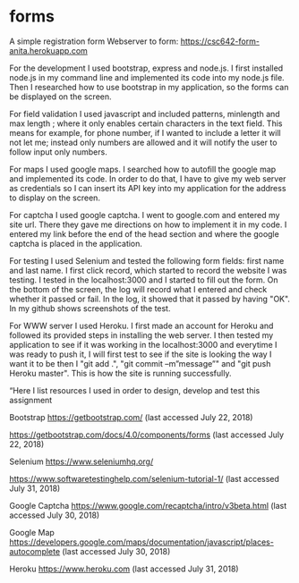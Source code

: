 # forms
A simple registration form
Webserver to form: https://csc642-form-anita.herokuapp.com

For the development I used bootstrap, express and node.js. I first installed node.js in my command line and implemented its code into my node.js file. Then I researched how to use bootstrap in my application, so the forms can be displayed on the screen.

For field validation I used javascript and included patterns, minlength and max length ; where it only enables certain characters in the text field. This means for example, for phone number, if  I wanted to include a letter it will not let me; instead only numbers are allowed and it will notify the user to follow input only numbers.

For maps I used google maps. I searched how to autofill the google map and implemented its code. In order to do that, I have to give my web server as credentials so I can insert its API key into my application for the address to display on the screen.

For captcha I used google captcha. I went to google.com and entered my site url. There they gave me directions on how to implement it in my code. I entered my link before the end of the head section and where the google captcha is placed in the application.

For testing I used Selenium and tested the following form fields: first name and last name. I first click record, which started to record the website I was testing. I tested in the localhost:3000 and I started to fill out the form. On the bottom of the screen, the log will record what I entered and check whether it passed or fail. In the log, it showed that it passed by having "OK". In my github shows screenshots of the test.

For WWW server I used Heroku. I first made an account for Heroku and followed its provided steps in installing the web server. I then tested my application to see if it was working in the localhost:3000 and everytime I was ready to push it, I will first test to see if the site is looking the way I want it to be then I "git add .",  "git commit –m”message”" and "git push Heroku master". This is how the site is running successfully.

“Here I list resources I used in order to design, develop and test this assignment


Bootstrap
https://getbootstrap.com/ (last accessed July 22, 2018)

https://getbootstrap.com/docs/4.0/components/forms (last accessed July 22, 2018)


Selenium
https://www.seleniumhq.org/

https://www.softwaretestinghelp.com/selenium-tutorial-1/  (last accessed July 31, 2018)


Google Captcha
https://www.google.com/recaptcha/intro/v3beta.html (last accessed July 30, 2018)


Google Map
https://developers.google.com/maps/documentation/javascript/places-autocomplete (last accessed July 30, 2018)


Heroku
https://www.heroku.com (last accessed July 31, 2018)
